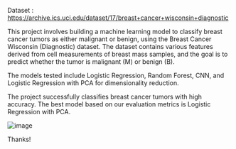 Dataset : https://archive.ics.uci.edu/dataset/17/breast+cancer+wisconsin+diagnostic

This project involves building a machine learning model to classify breast cancer tumors as either malignant or benign, using the Breast Cancer Wisconsin (Diagnostic) dataset. The dataset contains various features derived from cell measurements of breast mass samples, and the goal is to predict whether the tumor is malignant (M) or benign (B).

The models tested include Logistic Regression, Random Forest, CNN, and Logistic Regression with PCA for dimensionality reduction.

The project successfully classifies breast cancer tumors with high accuracy. The best model based on our evaluation metrics is Logistic Regression with PCA.

![image](https://github.com/user-attachments/assets/808fe5df-cbf5-4b48-9ae6-182907bca873)

Thanks!
